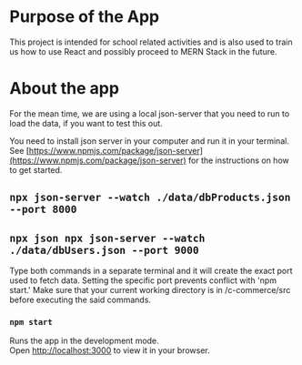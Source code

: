# Purpose of the App

This project is intended for school related activities and is also used to train us how to use React and possibly proceed to MERN Stack in the future. 

# About the app

For the mean time, we are using a local json-server that you need to run to load the data, if you want to test this out.

You need to install json server in your computer and run it in your terminal.\
See [https://www.npmjs.com/package/json-server](https://www.npmjs.com/package/json-server) for the instructions on how to get started.


## `npx json-server --watch ./data/dbProducts.json --port 8000`
## `npx json npx json-server --watch ./data/dbUsers.json --port 9000`

Type both commands in a separate terminal and it will create the exact port used to fetch data. Setting the specific port prevents conflict with 'npm start.'
Make sure that your current working directory is in /c-commerce/src before executing the said commands.


### `npm start`

Runs the app in the development mode.\
Open [http://localhost:3000](http://localhost:3000) to view it in your browser.
